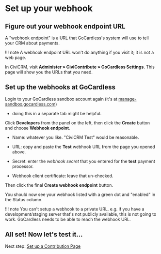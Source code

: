 # Set up your webhook

## Figure out your webhook endpoint URL

A "webhook endpoint" is a URL that GoCardless's system will use to tell
your CRM about payments.

!!! note
    A webhook endpoint URL won't do anything if you visit it; it is
    not a web page.

In CiviCRM, visit **Administer » CiviContribute » GoCardless Settings**.
This page will show you the URLs that you need.

## Set up the webhooks at GoCardless

Login to your GoCardless sandbox account again (it's at
[manage-sandbox.gocardless.com](https://manage-sandbox.gocardless.com/))
- doing this in a separate tab might be helpful.

Click **Developers** from the panel on the left, then click the **Create**
button and choose **Webhook endpoint**.

- Name: whatever you like. "CiviCRM Test" would be reasonable.

- URL: copy and paste the **Test** webhook URL from the page you opened
  above.

- Secret: enter the *webhook secret* that you entered for the **test**
  payment processor.

- Webhook client certificate: leave that un-checked.

Then click the final **Create webhook endpoint** button.

You should now see your webhook listed with a green dot and "enabled" in the
Status column.

!!! note
    You can't setup a webhook to a private URL. e.g. if you have
    a development/staging server that's not publicly available, this is not
    going to work. GoCardless needs to be able to reach the webhook URL.


## All set! Now let's test it...

Next step: [Set up a Contribution Page](/tutorial/contribution-page.md)

